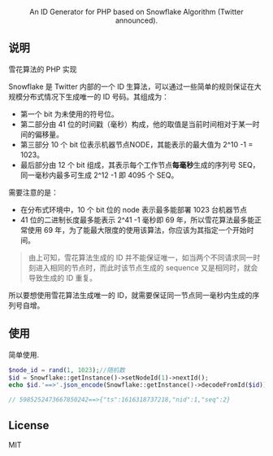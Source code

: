 <div>
  <p align="center">An ID Generator for PHP based on Snowflake Algorithm (Twitter announced).</p>
</div>

## 说明

雪花算法的 PHP 实现

Snowflake 是 Twitter 内部的一个 ID 生算法，可以通过一些简单的规则保证在大规模分布式情况下生成唯一的 ID 号码。其组成为：

* 第一个 bit 为未使用的符号位。
* 第二部分由 41 位的时间戳（毫秒）构成，他的取值是当前时间相对于某一时间的偏移量。
* 第三部分 10 个 bit 位表示机器节点NODE，其能表示的最大值为 2^10 -1 = 1023。
* 最后部分由 12 个 bit 组成，其表示每个工作节点**每毫秒**生成的序列号 SEQ，同一毫秒内最多可生成 2^12 -1 即 4095 个 SEQ。

需要注意的是：

* 在分布式环境中，10 个 bit 位的 node 表示最多能部署 1023 台机器节点
* 41 位的二进制长度最多能表示 2^41 -1 毫秒即 69 年，所以雪花算法最多能正常使用 69 年，为了能最大限度的使用该算法，你应该为其指定一个开始时间。

> 由上可知，雪花算法生成的 ID 并不能保证唯一，如当两个不同请求同一时刻进入相同的节点时，而此时该节点生成的 sequence 又是相同时，就会导致生成的 ID 重复。

所以要想使用雪花算法生成唯一的 ID，就需要保证同一节点同一毫秒内生成的序列号自增。

## 使用

简单使用.

```php
$node_id = rand(1, 1023);//随机数
$id = Snowflake::getInstance()->setNodeId(1)->nextId();
echo $id.'==>'.json_encode(Snowflake::getInstance()->decodeFromId($id));

// 5985252473667850242==>{"ts":1616318737218,"nid":1,"seq":2}

```


## License

MIT